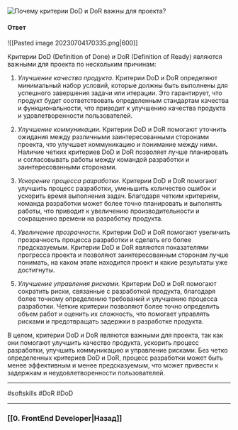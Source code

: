 ![Почему критерии DoD и DoR важны для проекта?](https://youtu.be/DZjIcc6KdjE?t=709)

#### Ответ

![[Pasted image 20230704170335.png|600]]

Критерии DoD (Definition of Done) и DoR (Definition of Ready) являются важными для проекта по нескольким причинам:

1. *Улучшение качества продукта.* Критерии DoD и DoR определяют минимальный набор условий, которые должны быть выполнены для успешного завершения задачи или итерации. Это гарантирует, что продукт будет соответствовать определенным стандартам качества и функциональности, что приводит к улучшению качества продукта и удовлетворенности пользователей.
    
2. *Улучшение коммуникации.* Критерии DoD и DoR помогают уточнить ожидания между различными заинтересованными сторонами проекта, что улучшает коммуникацию и понимание между ними. Наличие четких критериев DoD и DoR позволяет лучше планировать и согласовывать работы между командой разработки и заинтересованными сторонами.
    
3. *Ускорение процесса разработки.* Критерии DoD и DoR помогают улучшить процесс разработки, уменьшить количество ошибок и ускорить время выполнения задач. Благодаря четким критериям, команда разработки может более точно планировать и выполнять работы, что приводит к увеличению производительности и сокращению времени на разработку продукта.
    
4. *Увеличение прозрачности.* Критерии DoD и DoR помогают увеличить прозрачность процесса разработки и сделать его более предсказуемым. Критерии DoD и DoR являются показателями прогресса проекта и позволяют заинтересованным сторонам лучше понимать, на каком этапе находится проект и какие результаты уже достигнуты.
    
5. *Улучшение управления рисками.* Критерии DoD и DoR помогают сократить риски, связанные с разработкой продукта, благодаря более точному определению требований и улучшению процесса разработки. Четкие критерии позволяют более точно определить объем работ и оценить их сложность, что помогает управлять рисками и предотвращать задержки в разработке продукта.
    

В целом, критерии DoD и DoR являются важными для проекта, так как они помогают улучшить качество продукта, ускорить процесс разработки, улучшить коммуникацию и управление рисками. Без четко определенных критериев DoD и DoR, процесс разработки может быть менее эффективным и менее предсказуемым, что может привести к задержкам и неудовлетворенности пользователей.

___
#softskills #DoR #DoD

___

### [[0. FrontEnd Developer|Назад]]
